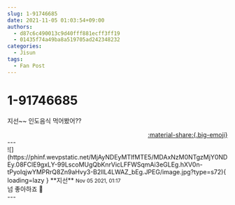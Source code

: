 ```yaml
---
slug: 1-91746685
date: 2021-11-05 01:03:54+09:00
authors:
  - d87c6c490013c9d40fff881ecff3ff19
  - 01435f74a49ba8a519705ad242348232
categories:
  - Jisun
tags:
  - Fan Post
---
```


# 1-91746685

<div class="post-container" markdown="1">
<div class="content-container md-sidebar__scrollwrap" markdown="1">

지선~~ 인도음식 먹어봤어??

</div>
</div>

<div style="text-align: right;" markdown="1">
<a href="https://weverse.io/fromis9/fanpost/1-91746685" style="text-align: right;">:material-share:{.big-emoji}</a>
</div>
---

<div class="comments-container md-sidebar__scrollwrap" markdown="1">
<div class="comment" markdown="1">
<div class='id-container' markdown="1">
![](https://phinf.wevpstatic.net/MjAyNDEyMTlfMTE5/MDAxNzM0NTgzMjY0NDEy.08FClE9gxLY-99LscoMUgQbKnrVicLFFWSqmAi3eGLEg.hXV0n-tPyoIqjwYMPRrQ8Zn9aHvy3-B2llL4LWAZ_bEg.JPEG/image.jpg?type=s72){ loading=lazy }
**<span class="artist">지선</span>** <small>Nov 05 2021, 01:17</small><br>
</div>
<div class='comment-body' markdown="1">
넘 좋아하죠 🤤
</div>
</div>
</div>
---
